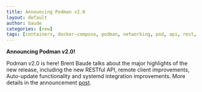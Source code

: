 ```yaml
---
title: Announcing Podman v2.0
layout: default
author: baude
categories: [new]
tags: [containers, docker-compose, podman, networking, pod, api, rest, rest-api, v2]
---
```


**Announcing Podman v2.0!**

Podman v2.0 is here! Brent Baude talks about the major highlights of the new release, including the new RESTful API, remote client improvements, Auto-update functionality and systemd integration improvements.
More details in the announcement [post](https://podman.io/blogs/2020/06/29/podman-v2-announce.html).
